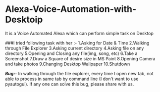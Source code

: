 # Alexa-Voice-Automation-with-Desktoip
It is a Voice Automated Alexa which can perform simple task on Desktop

###I tried following task with her :-
1.Asking for Date & Time
2.Walking through File Explorer
3.Asking current directory
4.Asking file on any directory
5.Opening and Closing any file(img, song, etc)
6.Take a Screenshot
7.Draw a Square of desire size in MS Paint
8.Opening Camera and take photos
9.Changing Desktop Wallpaper
10.Shutdown


***Bug:-*** In walking through the file explorer, every time I open new tab, not able to process in same tab by command line (I don't want to use pyautogui). If any one can solve this bug, please share with us.
